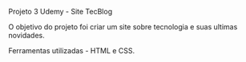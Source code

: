 Projeto 3 Udemy - Site TecBlog

O objetivo do projeto foi criar um site sobre tecnologia e suas ultimas novidades. 

Ferramentas utilizadas - HTML e CSS.
